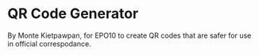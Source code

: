 # QR Code Generator
By Monte Kietpawpan, for EPO10 to create QR codes that are safer for use in official correspodance.

